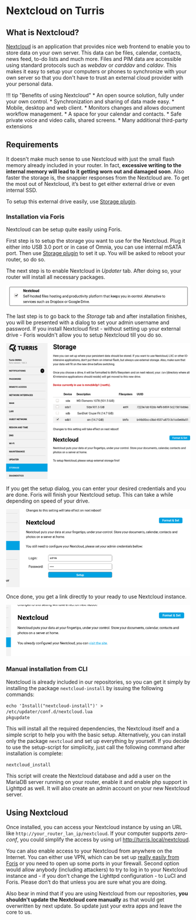 # Nextcloud on Turris

## What is Nextcloud?

[Nextcloud](https://nextcloud.com) is an application that provides nice web
frontend to enable you to store data on your own server. This data can be
files, calendar, contacts, news feed, to-do lists and much more. Files and PIM
data are accessible using standard protocols such as _webdav_ or _carddav_
and _caldav_. This makes it easy to setup your computers or phones to
synchronize with your own server so that you don't have to trust an external
cloud provider with your personal data.

!!! tip "Benefits of using Nextcloud"
    * An open source solution, fully under your own control.
    * Synchronization and sharing of data made easy.
    * Mobile, desktop and web client. 
    * Monitors changes and allows document workflow management.
    * A space for your calendar and contacts.
    * Safe private voice and video calls, shared screens.
    * Many additional third-party extensions

## Requirements

It doesn't make much sense to use Nextcloud with just the small flash memory
already included in your router. In fact, **excessive writing to the internal
memory will lead to it getting worn out and damaged soon**. Also faster the
storage is, the snappier responses from the Nextcloud are. To get the most out
of Nextcloud, it’s best to get either external drive or even internal SSD.

To setup this external drive easily, use [Storage
plugin](../../basics/foris/storage-plugin/storage-plugin.md).

### Installation via Foris

Nextcloud can be setup quite easily using Foris.

First step is to setup the storage you want to use for the Nextcloud. Plug it
either into USB 3.0 port or in case of Omnia, you can use internal mSATA port.
Then use
[Storage plugin](../../basics/foris/storage-plugin/storage-plugin.md) to set
it up. You will be asked to reboot your router, so do so.

The next step is to enable Nextcloud in _Updater_ tab. After doing so, your
router will install all necessary packages.

![Nextcloud option in updater tab](nextcloud_updater.png)

The last step is to go back to the _Storage_ tab and after installation
finishes, you will be presented with a dialog to set your admin username and
password. If you install Nextcloud first - without setting up your external
drive - Foris wouldn't allow you to setup Nextcloud till you do so.

![Setting up a disk with Nextcloud installed](storage_plugin_nextcloud.png)

If you get the setup dialog, you can enter your desired credentials and you
are done. Foris will finish your Nextcloud setup. This can take a while
depending on speed of your drive.

![Nextcloud configuration](nextcloud_setup.png)

Once done, you get a link directly to your ready to use Nextcloud instance.

![Nextcloud installed](nextcloud_installed.png)

### Manual installation from CLI

Nextcloud is already included in our repositories, so you can get it simply by
installing the package `nextcloud-install`  by issuing the following
commands:

```
echo 'Install("nextcloud-install")' > /etc/updater/conf.d/nextcloud.lua
pkgupdate
```

This will install all the required dependencies, the Nextcloud itself and a
simple script to help you with the basic setup. Alternatively, you can install
only the package `nextcloud` and set up everything by yourself. If you decide
to use the setup-script for simplicity, just call the following command after
installation is complete:

```
nextcloud_install
```

This script will create the Nextcloud database and add a user on the MariaDB
server running on your router, enable it and enable php support in Lighttpd as
well. It will also create an admin account on your new Nextcloud server.

## Using Nextcloud

Once installed, you can access your Nextcloud instance by using an URL like
`http://your_router_lan_ip/nextcloud`. If your computer supports _zero-conf_,
you could simplify the access by using url <http://turris.local/nextcloud>.

You can also enable access to your Nextcloud from anywhere on the Internet. You
can either use VPN, which can be set up [really easily from
Foris](../../basics/apps/openvpn/openvpn.md) or you need to open up some ports in
your firewall. Second option would allow anybody (including attackers) to try to
log in to your Nextcloud instance and - if you don't change the Lighttpd
configuration - to LuCI and Foris. Please don’t do that unless you are sure what
you are doing. 

Also bear in mind that if you are using Nextcloud from our repositories, **you
shouldn't update the Nextcloud core manually** as that would get overwritten by
next update. So update just your extra apps and leave the core to us.
